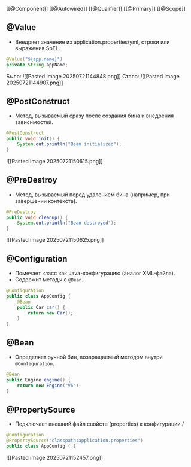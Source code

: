 [[@Component]]
[[@Autowired]]
[[@Qualifier]]
[[@Primary]]
[[@Scope]]
## @Value 
- Внедряет значение из application.properties/yml, строки или выражения SpEL.
```java
@Value("${app.name}")
private String appName;
```
Было: ![[Pasted image 20250721144848.png]]
Стало: ![[Pasted image 20250721144907.png]]
## @PostConstruct 
- Метод, вызываемый сразу после создания бина и внедрения зависимостей.
```java
@PostConstruct
public void init() {
    System.out.println("Bean initialized");
}
```
![[Pasted image 20250721150615.png]]
## @PreDestroy 
- Метод, вызываемый перед удалением бина (например, при завершении контекста).
```java
@PreDestroy
public void cleanup() {
    System.out.println("Bean destroyed");
}
```
![[Pasted image 20250721150625.png]]
## @Configuration 
- Помечает класс как Java-конфигурацию (аналог XML-файла).
- Содержит методы с `@Bean`.
```java
@Configuration
public class AppConfig {
    @Bean
    public Car car() {
        return new Car();
    }
}
```
## @Bean 
- Определяет ручной бин, возвращаемый методом внутри `@Configuration`.
```java
@Bean
public Engine engine() {
    return new Engine("V6");
}
```
## @PropertySource 
- Подключает внешний файл свойств (properties) к конфигурации./
```java
@Configuration
@PropertySource("classpath:application.properties")
public class AppConfig { }
```
![[Pasted image 20250721152457.png]]